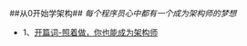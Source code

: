 


##从0开始学架构##
*每个程序员心中都有一个成为架构师的梦想*

- 1、[开篇词-照着做，你也能成为架构师](https://github.com/fanglin108/blog/blob/master/architect/architect-01.md)
